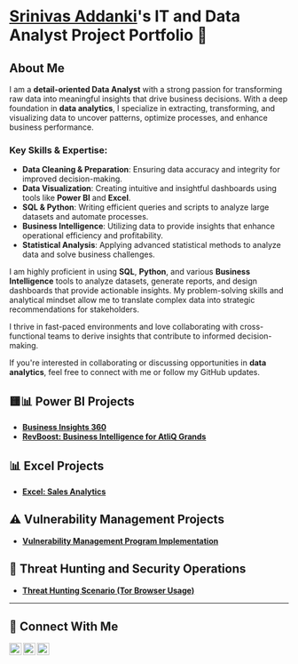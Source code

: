 # <a href="https://www.linkedin.com/in/srinivasaddanki/">Srinivas Addanki</a>'s IT and Data Analyst Project Portfolio 🔐

## About Me

I am a **detail-oriented Data Analyst** with a strong passion for transforming raw data into meaningful insights that drive business decisions. With a deep foundation in **data analytics**, I specialize in extracting, transforming, and visualizing data to uncover patterns, optimize processes, and enhance business performance.

### Key Skills & Expertise:
- **Data Cleaning & Preparation**: Ensuring data accuracy and integrity for improved decision-making.
- **Data Visualization**: Creating intuitive and insightful dashboards using tools like **Power BI** and **Excel**.
- **SQL & Python**: Writing efficient queries and scripts to analyze large datasets and automate processes.
- **Business Intelligence**: Utilizing data to provide insights that enhance operational efficiency and profitability.
- **Statistical Analysis**: Applying advanced statistical methods to analyze data and solve business challenges.

I am highly proficient in using **SQL**, **Python**, and various **Business Intelligence** tools to analyze datasets, generate reports, and design dashboards that provide actionable insights. My problem-solving skills and analytical mindset allow me to translate complex data into strategic recommendations for stakeholders.

I thrive in fast-paced environments and love collaborating with cross-functional teams to derive insights that contribute to informed decision-making.

If you're interested in collaborating or discussing opportunities in **data analytics**, feel free to connect with me or follow my GitHub updates.



## 🟨📊 Power BI Projects

- **[Business Insights 360](https://github.com/addankisrinivas/Business-Insights-360)**
- **[RevBoost: Business Intelligence for AtliQ Grands](https://github.com/addankisrinivas/Excel-Sales-Analytics)**

## 📊 Excel Projects

- **[Excel: Sales Analytics](https://github.com/addankisrinivas/Excel-Sales-Analytics)**

## ⚠️ Vulnerability Management Projects

- **[Vulnerability Management Program Implementation](https://github.com/addankisrinivas/Vulnerability-Management-Program)**


## 🚨 Threat Hunting and Security Operations

- **[Threat Hunting Scenario (Tor Browser Usage)](https://github.com/addankisrinivas/threat-hunting-scenario-tor)**

<hr/>

## 🤳 Connect With Me

[<img align="left" alt="___________ | YouTube" width="22px" src="https://cdn.jsdelivr.net/npm/simple-icons@v3/icons/youtube.svg" />][youtube]
[<img align="left" alt="srinivasaddanki| LinkedIn" width="22px" src="https://cdn.jsdelivr.net/npm/simple-icons@v3/icons/linkedin.svg" />][linkedin]
[<img align="left" alt="___________ | Instagram" width="22px" src="https://cdn.jsdelivr.net/npm/simple-icons@v3/icons/instagram.svg" />][instagram]

[youtube]: https://www.youtube.com/c/___________
[instagram]: https://www.instagram.com/___________
[linkedin]: https://linkedin.com/in/srinivasaddanki

<!--
<img width="35" alt="image" src="https://github.com/user-attachments/assets/2f41c7cd-5ea8-4475-b451-a37161b6c3fb"> 
<img width="35" alt="image" src="https://github.com/user-attachments/assets/77649969-9910-4994-8b96-74a116cfb2a8">
-->
